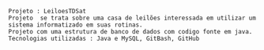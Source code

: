 

    Projeto : LeiloesTDSat
    Projeto  se trata sobre uma casa de leilões interessada em utilizar um sistema informatizado em suas rotinas.
    Projeto com uma estrutura de banco de dados com codigo fonte em java.
    Tecnologias utilizadas : Java e MySQL, GitBash, GitHub
    
